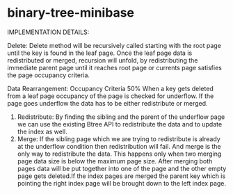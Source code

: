 # binary-tree-minibase
IMPLEMENTATION DETAILS:

Delete:
Delete method will be recursively called starting with the root page until the key is found in the leaf page. Once the leaf page data is redistributed or merged, recursion will unfold, by redistributing the immediate parent page until it reaches root page or currents page satisfies the page occupancy criteria.

Data Rearrangement:
Occupancy Criteria 50%
When a key gets deleted from a leaf page occupancy of the page is checked for underflow. If the page goes underflow the data has to be either redistribute or merged.

1. Redistribute:
By finding the sibling and the parent of the underflow page we can use the existing Btree API to redistribute the data and to update the index as well. 
2. Merge:
If the sibling page which we are trying to redistribute is already at the underflow condition then redistribution will fail. And merge is the only way to redistribute the data. This happens only when two merging page data size is below the maximum page size. After merging both pages data will be put together into one of the page and the other empty page gets deleted.If the index pages are merged the parent key which is pointing the right index page will be brought down to the left index page.

